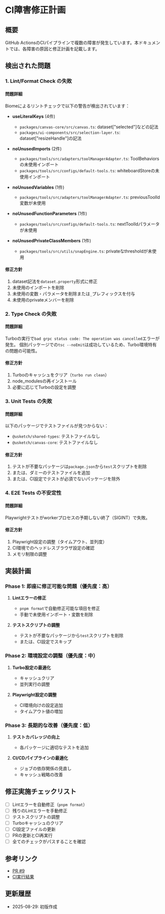 # CI障害修正計画

## 概要
GitHub ActionsのCIパイプラインで複数の障害が発生しています。本ドキュメントでは、各障害の原因と修正計画を記載します。

## 検出された問題

### 1. Lint/Format Check の失敗

#### 問題詳細
Biomeによるリントチェックで以下の警告が検出されています：

- **useLiteralKeys** (4件)
  - `packages/canvas-core/src/canvas.ts`: dataset["selected"]などの記法
  - `packages/ui-components/src/selection-layer.ts`: dataset["resizeHandle"]の記法
  
- **noUnusedImports** (2件)
  - `packages/tools/src/adapters/toolManagerAdapter.ts`: ToolBehaviorsの未使用インポート
  - `packages/tools/src/configs/default-tools.ts`: whiteboardStoreの未使用インポート
  
- **noUnusedVariables** (1件)
  - `packages/tools/src/adapters/toolManagerAdapter.ts`: previousToolId変数が未使用
  
- **noUnusedFunctionParameters** (1件)
  - `packages/tools/src/configs/default-tools.ts`: nextToolIdパラメータが未使用
  
- **noUnusedPrivateClassMembers** (1件)
  - `packages/tools/src/utils/snapEngine.ts`: privateなthresholdが未使用

#### 修正方針
1. dataset記法を`dataset.property`形式に修正
2. 未使用のインポートを削除
3. 未使用の変数・パラメータを削除または`_`プレフィックスを付与
4. 未使用のprivateメンバーを削除

### 2. Type Check の失敗

#### 問題詳細
Turboの実行で`bad grpc status code: The operation was cancelled`エラーが発生。
個別パッケージでの`tsc --noEmit`は成功しているため、Turbo環境特有の問題の可能性。

#### 修正方針
1. Turboのキャッシュをクリア（`turbo run clean`）
2. node_modulesの再インストール
3. 必要に応じてTurboの設定を調整

### 3. Unit Tests の失敗

#### 問題詳細
以下のパッケージでテストファイルが見つからない：
- `@usketch/shared-types`: テストファイルなし
- `@usketch/canvas-core`: テストファイルなし

#### 修正方針
1. テストが不要なパッケージは`package.json`から`test`スクリプトを削除
2. または、ダミーのテストファイルを追加
3. または、CI設定でテストが必須でないパッケージを除外

### 4. E2E Tests の不安定性

#### 問題詳細
Playwrightテストがworkerプロセスの予期しない終了（SIGINT）で失敗。

#### 修正方針
1. Playwright設定の調整（タイムアウト、並列度）
2. CI環境でのヘッドレスブラウザ設定の確認
3. メモリ制限の調整

## 実装計画

### Phase 1: 即座に修正可能な問題（優先度：高）

1. **Lintエラーの修正**
   - `pnpm format`で自動修正可能な項目を修正
   - 手動で未使用インポート・変数を削除

2. **テストスクリプトの調整**
   - テストが不要なパッケージから`test`スクリプトを削除
   - または、CI設定でスキップ

### Phase 2: 環境設定の調整（優先度：中）

1. **Turbo設定の最適化**
   - キャッシュクリア
   - 並列実行の調整
   
2. **Playwright設定の調整**
   - CI環境向けの設定追加
   - タイムアウト値の増加

### Phase 3: 長期的な改善（優先度：低）

1. **テストカバレッジの向上**
   - 各パッケージに適切なテストを追加
   
2. **CI/CDパイプラインの最適化**
   - ジョブの依存関係の見直し
   - キャッシュ戦略の改善

## 修正実施チェックリスト

- [ ] Lintエラーを自動修正（`pnpm format`）
- [ ] 残りのLintエラーを手動修正
- [ ] テストスクリプトの調整
- [ ] Turboキャッシュのクリア
- [ ] CI設定ファイルの更新
- [ ] PRの更新とCI再実行
- [ ] 全てのチェックがパスすることを確認

## 参考リンク

- [PR #9](https://github.com/EdV4H/dom-base-whiteboard-handson/pull/9)
- [CI実行結果](https://github.com/EdV4H/dom-base-whiteboard-handson/actions/runs/17318455272)

## 更新履歴

- 2025-08-29: 初版作成